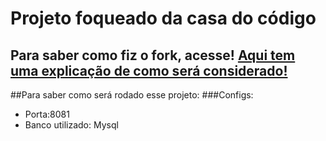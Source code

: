 # Projeto foqueado da casa do código

## Para saber como fiz o fork, acesse! [Aqui tem uma explicação de como será considerado!](https://docs.github.com/en/github/getting-started-with-github/fork-a-repo)

##Para saber como será rodado esse projeto:
###Configs:
* Porta:8081
* Banco utilizado: Mysql

